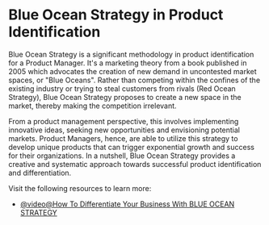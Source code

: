 # Blue Ocean Strategy in Product Identification

Blue Ocean Strategy is a significant methodology in product identification for a Product Manager. It's a marketing theory from a book published in 2005 which advocates the creation of new demand in uncontested market spaces, or "Blue Oceans". Rather than competing within the confines of the existing industry or trying to steal customers from rivals (Red Ocean Strategy), Blue Ocean Strategy proposes to create a new space in the market, thereby making the competition irrelevant. 

From a product management perspective, this involves implementing innovative ideas, seeking new opportunities and envisioning potential markets. Product Managers, hence, are able to utilize this strategy to develop unique products that can trigger exponential growth and success for their organizations. In a nutshell, Blue Ocean Strategy provides a creative and systematic approach towards successful product identification and differentiation.

Visit the following resources to learn more:

- [@video@How To Differentiate Your Business With BLUE OCEAN STRATEGY](https://www.youtube.com/watch?v=UKDxj6W7CXs)
